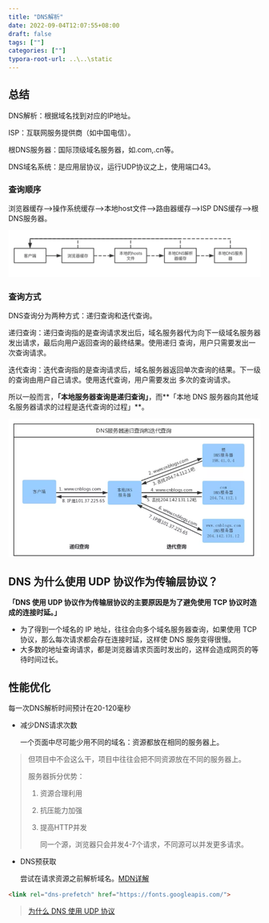 ```yaml
---
title: "DNS解析"
date: 2022-09-04T12:07:55+08:00
draft: false
tags: [""]
categories: [""]
typora-root-url: ..\..\static
---
```




## 总结

DNS解析：根据域名找到对应的IP地址。

ISP：互联网服务提供商（如中国电信）。

根DNS服务器：国际顶级域名服务器，如.com,.cn等。

DNS域名系统：是应用层协议，运行UDP协议之上，使用端口43。

### 查询顺序

浏览器缓存-->操作系统缓存-->本地host文件-->路由器缓存-->ISP DNS缓存-->根DNS服务器。


![image](https://raw.githubusercontent.com/lxw15337674/PicGo_image/main/89356512-95168e80-d6f0-11ea-93aa-c4f59fd36942.png)

### 查询方式

DNS查询分为两种方式：递归查询和迭代查询。

递归查询：递归查询指的是查询请求发出后，域名服务器代为向下一级域名服务器发出请求，最后向用户返回查询的最终结果。使用递归 查询，用户只需要发出一次查询请求。

迭代查询：迭代查询指的是查询请求后，域名服务器返回单次查询的结果。下一级的查询由用户自己请求。使用迭代查询，用户需要发出 多次的查询请求。

所以一般而言，**「本地服务器查询是递归查询」**，而**「本地 DNS 服务器向其他域名服务器请求的过程是迭代查询的过程」**。


![image-20220904120837596](https://raw.githubusercontent.com/lxw15337674/PicGo_image/main/image-20220904120837596.png)



## DNS 为什么使用 UDP 协议作为传输层协议？

**「DNS 使用 UDP 协议作为传输层协议的主要原因是为了避免使用 TCP 协议时造成的连接时延。」**

- 为了得到一个域名的 IP 地址，往往会向多个域名服务器查询，如果使用 TCP 协议，那么每次请求都会存在连接时延，这样使 DNS 服务变得很慢。
- 大多数的地址查询请求，都是浏览器请求页面时发出的，这样会造成网页的等待时间过长。

## 性能优化

每一次DNS解析时间预计在20-120毫秒

- 减少DNS请求次数

  一个页面中尽可能少用不同的域名：资源都放在相同的服务器上。

> 但项目中不会这么干，项目中往往会把不同资源放在不同的服务器上。
>
> 服务器拆分优势：
>
> 1. 资源合理利用
>
> 2. 抗压能力加强
>
> 3. 提高HTTP并发
>
>    同一个源，浏览器只会并发4-7个请求，不同源可以并发更多请求。

- DNS预获取

  尝试在请求资源之前解析域名。[MDN详解](https://developer.mozilla.org/zh-CN/docs/Web/Performance/dns-prefetch)

```html
<link rel="dns-prefetch" href="https://fonts.googleapis.com/">
```



> [为什么 DNS 使用 UDP 协议](https://draveness.me/whys-the-design-dns-udp-tcp/)
